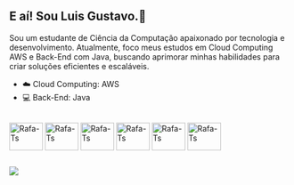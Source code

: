 ## E aí! Sou Luis Gustavo.👋
Sou um estudante de Ciência da Computação apaixonado por tecnologia e desenvolvimento. Atualmente, foco meus estudos em Cloud Computing AWS e Back-End com Java, buscando aprimorar minhas habilidades para criar soluções eficientes e escaláveis.

- ☁️ Cloud Computing: AWS
- 💻 Back-End: Java

<div style="display: inline_block"><br>
  <img align="center" alt="Rafa-Ts" height="50" width="60" src="https://cdn.jsdelivr.net/gh/devicons/devicon@latest/icons/amazonwebservices/amazonwebservices-original-wordmark.svg" />   
  <img align="center" alt="Rafa-Ts" height="50" width="60" src="https://cdn.jsdelivr.net/gh/devicons/devicon@latest/icons/googlecloud/googlecloud-original.svg" />
  <img align="center" alt="Rafa-Ts" height="50" width="60" src="https://cdn.jsdelivr.net/gh/devicons/devicon@latest/icons/java/java-original-wordmark.svg" />
  <img align="center" alt="Rafa-Ts" height="50" width="60" src="https://cdn.jsdelivr.net/gh/devicons/devicon@latest/icons/git/git-original.svg" />
  <img align="center" alt="Rafa-Ts" height="50" width="60" src="https://cdn.jsdelivr.net/gh/devicons/devicon@latest/icons/docker/docker-original.svg" />
  <img align="center" alt="Rafa-Ts" height="50" width="60" src="https://cdn.jsdelivr.net/gh/devicons/devicon@latest/icons/linux/linux-original.svg" />
</div>

##

<div> 
  <a href="https://www.linkedin.com/in/luis-moura-117a83309" target="_blank">
  <img src="https://img.shields.io/badge/-LinkedIn-%230077B5?style=for-the-badge&logo=linkedin&logoColor=white">
</a>
</div>
